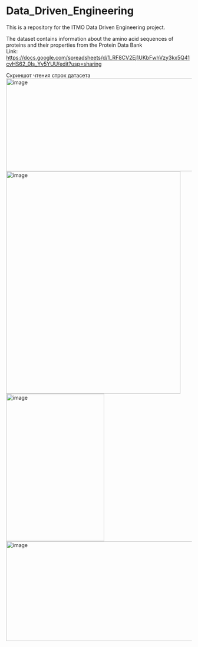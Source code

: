 # Data_Driven_Engineering
This is a repository for the ITMO Data Driven Engineering project.

The dataset contains information about the amino acid sequences of proteins and their properties from the Protein Data Bank  
Link: https://docs.google.com/spreadsheets/d/1_RF8CV2Ej1UKbFwhVzy3kx5Q41cvHS62_0Is_Yv5YUU/edit?usp=sharing

Скриншот чтения строк датасета
<img width="562" height="251" alt="image" src="https://github.com/user-attachments/assets/16f4094a-6790-4316-acf4-8e8f0959b5fc" />
<img width="473" height="602" alt="image" src="https://github.com/user-attachments/assets/53a3acfa-ad57-4cde-ae0a-bbddc8505ef1" />
<img width="266" height="399" alt="image" src="https://github.com/user-attachments/assets/c7a61818-7d64-45cc-b28c-e700218bb8d9" />
<img width="550" height="270" alt="image" src="https://github.com/user-attachments/assets/409df126-87f5-45c3-b5aa-f4d4f84763ef" />


